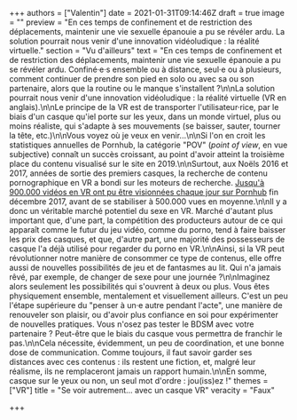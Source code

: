+++
authors = ["Valentin"]
date = 2021-01-31T09:14:46Z
draft = true
image = ""
preview = "En ces temps de confinement et de restriction des déplacements, maintenir une vie sexuelle épanouie a pu se révéler ardu. La solution pourrait nous venir d'une innovation vidéoludique : la réalité virtuelle."
section = "Vu d'ailleurs"
text = "En ces temps de confinement et de restriction des déplacements, maintenir une vie sexuelle épanouie a pu se révéler ardu. Confiné·e·s ensemble ou à distance, seul·e ou à plusieurs, comment continuer de prendre son pied en solo ou avec sa ou son partenaire, alors que la routine ou le manque s'installent ?\n\nLa solution pourrait nous venir d'une innovation vidéoludique : la réalité virtuelle (VR en anglais).\n\nLe principe de la VR est de transporter l'utilisateur·rice, par le biais d'un casque qu'iel porte sur les yeux, dans un monde virtuel, plus ou moins réaliste, qui s'adapte à ses mouvements (se baisser, sauter, tourner la tête, etc.)\n\nVous voyez où je veux en venir...\n\nSi l'on en croit les statistiques annuelles de Pornhub, la catégorie \"POV\" (_point of view_, en vue subjective) connaît un succès croissant, au point d'avoir atteint la troisième place du contenu visualisé sur le site en 2019.\n\nSurtout, aux Noëls 2016 et 2017, années de sortie des premiers casques, la recherche de contenu pornographique en VR a bondi sur les moteurs de recherche. [Jusqu'à 900.000 vidéos en VR ont pu être visionnées chaque jour sur Pornhub](https://www.pornhub.com/insights/virtual-reality) fin décembre 2017, avant de se stabiliser à 500.000 vues en moyenne.\n\nIl y a donc un véritable marché potentiel du sexe en VR. Marché d'autant plus important que, d'une part, la compétition des producteurs autour de ce qui apparaît comme le futur du jeu vidéo, comme du porno, tend à faire baisser les prix des casques, et que, d'autre part, une majorité des possesseurs de casque l'a déjà utilisé pour regarder du porno en VR.\n\nAinsi, si la VR peut révolutionner notre manière de consommer ce type de contenus, elle offre aussi de nouvelles possibilités de jeu et de fantasmes au lit. Qui n'a jamais rêvé, par exemple, de changer de sexe pour une journée ?\n\nImaginez alors seulement les possibilités qui s'ouvrent à deux ou plus. Vous êtes physiquement ensemble, mentalement et visuellement ailleurs. C'est un peu l'étape supérieure du \"penser à un·e autre pendant l'acte\", une manière de renouveler son plaisir, ou d'avoir plus confiance en soi pour expérimenter de nouvelles pratiques. Vous n'osez pas tester le BDSM avec votre partenaire ? Peut-être que le biais du casque vous permettra de franchir le pas.\n\nCela nécessite, évidemment, un peu de coordination, et une bonne dose de communication. Comme toujours, il faut savoir garder ses distances avec ces contenus : ils restent une fiction, et, malgré leur réalisme, ils ne remplaceront jamais un rapport humain.\n\nEn somme, casque sur le yeux ou non, un seul mot d'ordre : jou(iss)ez !"
themes = ["VR"]
title = "Se voir autrement... avec un casque VR"
veracity = "Faux"

+++

